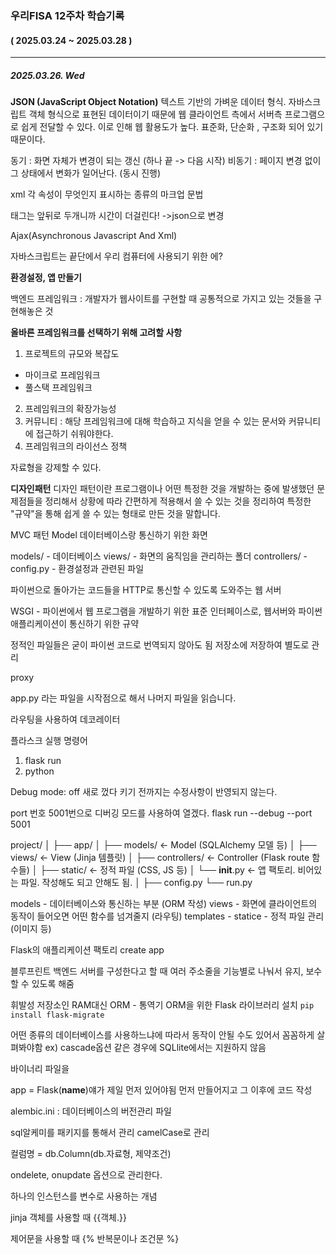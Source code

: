 ### 우리FISA 12주차 학습기록

#### ( 2025.03.24 ~ 2025.03.28 )

---

##### 2025.03.26. Wed

**JSON (JavaScript Object Notation)**
텍스트 기반의 가벼운 데이터 형식. 자바스크립트 객체 형식으로 표현된 데이터이기 때문에 웹 클라이언트 측에서 서버측 프로그램으로 쉽게 전달할 수 있다. 이로 인해 웹 활용도가 높다. 표준화, 단순화 , 구조화 되어 있기 때문이다.

동기 : 화면 자체가 변경이 되는 갱신 (하나 끝 -> 다음 시작)
비동기 : 페이지 변경 없이 그 상태에서 변화가 일어난다. (동시 진행)

xml
각 속성이 무엇인지 표시하는 종류의 마크업 문법

태그는 앞뒤로 두개니까 시간이 더걸린다!
->json으로 변경

Ajax(Asynchronous Javascript And Xml)

자바스크립트는 끝단에서 우리 컴퓨터에 사용되기 위한 에?

**환경설정, 앱 만들기**

백엔드 프레임워크 :
개발자가 웹사이트를 구현할 때 공통적으로 가지고 있는 것들을 구현해놓은 것

**올바른 프레임워크를 선택하기 위해 고려할 사항**

1. 프로젝트의 규모와 복잡도

- 마이크로 프레임워크
- 풀스택 프레임워크

2. 프레임워크의 확장가능성
3. 커뮤니티 : 해당 프레임워크에 대해 학습하고 지식을 얻을 수 있는 문서와 커뮤니티에 접근하기 쉬워야한다.
4. 프레임워크의 라이선스 정책

자료형을 강제할 수 있다.

**디자인패턴**
디자인 패턴이란 프로그램이나 어떤 특정한 것을 개발하는 중에 발생했던 문제점들을 정리해서 상황에 따라 간편하게 적용해서 쓸 수 있는 것을 정리하여 특정한 "규약"을 통해 쉽게 쓸 수 있는 형태로 만든 것을 말합니다.

MVC 패턴
Model 데이터베이스랑 통신하기 위한 화면

models/ - 데이터베이스
views/ - 화면의 움직임을 관리하는 폴더
controllers/ -
config.py - 환경설정과 관련된 파일

파이썬으로 돌아가는 코드들을 HTTP로 통신할 수 있도록 도와주는 웹 서버

WSGI - 파이썬에서 웹 프로그램을 개발하기 위한 표준 인터페이스로, 웹서버와 파이썬 애플리케이션이 통신하기 위한 규약

정적인 파일들은 굳이 파이썬 코드로 번역되지 않아도 됨
저장소에 저장하여 별도로 관리

proxy

app.py 라는 파일을 시작점으로 해서 나머지 파일을 읽습니다.

라우팅을 사용하여 데코레이터

플라스크 실행 명령어

1. flask run
2. python

Debug mode: off 새로 껐다 키기 전까지는 수정사항이 반영되지 않는다.

port 번호 5001번으로 디버깅 모드를 사용하여 열겠다.
flask run --debug --port 5001

project/
│
├── app/
│ ├── models/ ← Model (SQLAlchemy 모델 등)
│ ├── views/ ← View (Jinja 템플릿)
│ ├── controllers/ ← Controller (Flask route 함수들)
│ ├── static/ ← 정적 파일 (CSS, JS 등)
│ └── **init**.py ← 앱 팩토리. 비어있는 파일. 작성해도 되고 안해도 됨.
│
├── config.py
└── run.py


models - 데이터베이스와 통신하는 부분 (ORM 작성)
views - 화면에 클라이언트의 동작이 들어오면 어떤 함수를 넘겨줄지 (라우팅)
templates - 
statice - 정적 파일 관리 (이미지 등)

Flask의 애플리케이션 팩토리
create app

블루프린트
백엔드 서버를 구성한다고 할 때 여러 주소줄을 기능별로 나눠서 유지, 보수할 수 있도록 해줌

휘발성 저장소인 RAM대신 
ORM - 통역기
ORM을 위한 Flask 라이브러리 설치
`pip install flask-migrate`

어떤 종류의 데이터베이스를 사용하느냐에 따라서 동작이 안될 수도 있어서 꼼꼼하게 살펴봐야함
ex) cascade옵션 같은 경우에 SQLlite에서는 지원하지 않음

바이너리 파일을

app = Flask(**name**)얘가 제일 먼저 있어야됨 먼저 만들어지고 그 이후에 코드 작성

alembic.ini : 데이터베이스의 버전관리 파일

sql알케미를 패키지를 통해서 관리
camelCase로 관리

컬럼명 = db.Column(db.자료형, 제약조건)

ondelete, onupdate 옵션으로 관리한다.

하나의 인스턴스를 변수로 사용하는 개념

jinja
객체를 사용할 때
{{객체.}}

제어문을 사용할 때
{% 반복문이나 조건문 %}